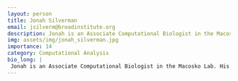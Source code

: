 ```yaml
---
layout: person
title: Jonah Silverman
email: jsilverm@broadinstitute.org
description: Jonah is an Associate Computational Biologist in the Macosko Lab. His work focuses on the application and development of computational methods for the processing and analysis of single-cell datasets.
img: assets/img/jonah_silverman.jpg
importance: 14
category: Computational Analysis
bio_long: |
 Jonah is an Associate Computational Biologist in the Macosko Lab. His work focuses on the application and development of computational methods for the processing and analysis of single-cell datasets.
---
```

